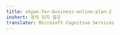 ```yaml
---
title: skype-for-business-online-plan-2
inshort: 정의 되지 않은
translator: Microsoft Cognitive Services
---
```




